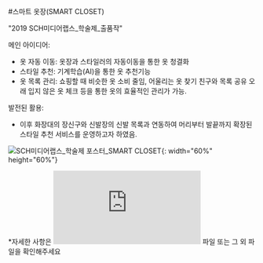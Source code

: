 #스마트 옷장(SMART CLOSET)

"2019 SCH미디어랩스_학술제_출품작"

메인 아이디어:
- 옷 자동 이동: 옷장과 스타일러의 자동이동을 통한 옷 청결화
- 스타일 추천: 기계학습(AI)을 통한 옷 추천기능
- 옷 목록 관리: 쇼핑할 때 비슷한 옷 소비 줄임, 어울리는 옷 찾기
                친구와 목록 공유
                오래 입지 않은 옷 체크
                등을 통한 옷의 효율적인 관리가 가능.

발전된 활용:
- 이후 화장대의 장신구와 신발장의 신발 목록과 연동하여 머리부터 발끝까지 확장된 스타일 추천 서비스를 운영하고자 하였음.


![SCH미디어랩스_학술제 포스터_SMART CLOSET](https://user-images.githubusercontent.com/55419946/133233857-1bde5fbf-8ffe-44e8-ae77-dec344a1c64d.png){: width="60%" height="60%"}

*자세한 사항은 ![SCH미디어랩스_학술제 포스터_SMART CLOSET.pdf](https://github.com/yesol-Han/IDEA/blob/main/%EC%8A%A4%EB%A7%88%ED%8A%B8%20%EC%98%B7%EC%9E%A5/SMART%20CLOSET%20%ED%95%99%EC%88%A0%EC%A0%9C%20%EC%9A%94%EC%95%BD.pdf) 파일 또는 그 외 파일을 확인해주세요
